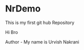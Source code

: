 # NrDemo
This is my first git hub Repository
<br>
<p> Hi Bro </p>
Author - My name is Urvish  Nakrani
